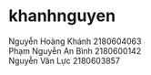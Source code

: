 # khanhnguyen
Nguyễn Hoàng Khánh 2180604063 <br/>  Phạm Nguyễn An Bình 2180600142 <br/> Nguyễn Văn Lực 2180603857

